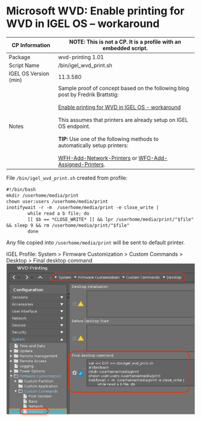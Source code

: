# Microsoft WVD: Enable printing for WVD in IGEL OS – workaround


|  CP Information | **NOTE:** This is not a CP. It is a profile with an embedded script.            |
|--------------------|------------|
| Package | wvd-printing 1.01 |
| Script Name | /bin/igel_wvd_print.sh |
| IGEL OS Version (min) | 11.3.580 |
| Notes | Sample proof of concept based on the following blog post by Fredrik Brattstig: <br /><br /> [Enable printing for WVD in IGEL OS - workaround](https://virtualbrat.com/2020/06/11/howto-enable-printing-for-wvd-in-igel-os-workaround/) <br /><br />This assumes that printers are already setup on IGEL OS endpoint. <br /><br />**TIP:** Use one of the following methods to automatically setup printers: <br /><br />[WFH-Add-Network-Printers](https://github.com/IGEL-Community/IGEL-Custom-Partitions/tree/master/CP_Source/Tools_Drivers/WFH-Add-Network-Printers) or [WFO-Add-Assigned-Printers](https://github.com/IGEL-Community/IGEL-Custom-Partitions/tree/master/CP_Source/Tools_Drivers/WFO-Add-Assigned-Printers).|

File ```/bin/igel_wvd_print.sh``` created from profile:

```{code created in profile}
#!/bin/bash
mkdir /userhome/media/print
chown user:users /userhome/media/print
inotifywait -r -m  /userhome/media/print -e close_write |
        while read a b file; do
        [[ $b == *CLOSE_WRITE* ]] && lpr /userhome/media/print/"$file" && sleep 9 && rm /userhome/media/print/"$file"
        done
  ```

Any file copied into ```/userhome/media/print``` will be sent to default printer.

IGEL Profile: System > Firmware Customization > Custom Commands > Desktop > Final desktop command
![alt text](wvdprint01.png "IGEL Profile")
